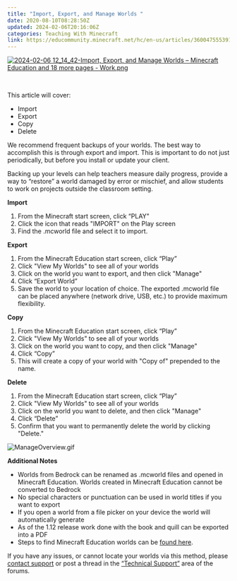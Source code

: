 ```yaml
---
title: "Import, Export, and Manage Worlds "
date: 2020-08-10T08:28:50Z
updated: 2024-02-06T20:16:06Z
categories: Teaching With Minecraft
link: https://educommunity.minecraft.net/hc/en-us/articles/360047555391-Import-Export-and-Manage-Worlds
---
```


[![2024-02-06 12_14_42-Import, Export, and Manage Worlds – Minecraft Education and 18 more pages - Work.png](https://educommunity.minecraft.net/hc/article_attachments/23505761908500)](https://www.youtube.com/watch?v=Q71vShBs42A)

 

This article will cover:

- Import
- Export
- Copy
- Delete

We recommend frequent backups of your worlds. The best way to accomplish this is through export and import. This is important to do not just periodically, but before you install or update your client.

Backing up your levels can help teachers measure daily progress, provide a way to “restore” a world damaged by error or mischief, and allow students to work on projects outside the classroom setting.

**Import**

1.  From the Minecraft start screen, click “PLAY"
2.  Click the icon that reads "IMPORT" on the Play screen
3.  Find the .mcworld file and select it to import.

**Export**

1.  From the Minecraft Education start screen, click “Play”
2.  Click "View My Worlds" to see all of your worlds
3.  Click on the world you want to export, and then click "Manage"
4.  Click “Export World” 
5.  Save the world to your location of choice. The exported .mcworld file can be placed anywhere (network drive, USB, etc.) to provide maximum flexibility.

**Copy**

1.  From the Minecraft Education start screen, click “Play”
2.  Click "View My Worlds" to see all of your worlds
3.  Click on the world you want to copy, and then click "Manage"
4.  Click “Copy” 
5.  This will create a copy of your world with "Copy of" prepended to the name. 

**Delete**

1.  From the Minecraft Education start screen, click “Play”
2.  Click "View My Worlds" to see all of your worlds
3.  Click on the world you want to delete, and then click "Manage"
4.  Click “Delete” 
5.  Confirm that you want to permanently delete the world by clicking "Delete."  

![ManageOverview.gif](https://educommunity.minecraft.net/hc/article_attachments/360096325591)

**Additional Notes**

- Worlds from Bedrock can be renamed as .mcworld files and opened in Minecraft Education. Worlds created in Minecraft Education cannot be converted to Bedrock
- No special characters or punctuation can be used in world titles if you want to export
- If you open a world from a file picker on your device the world will automatically generate
- As of the 1.12 release work done with the book and quill can be exported into a PDF
- Steps to find Minecraft Education worlds can be [found here](../Administration-and-License-Management/Location-of-World-Files.md). 

If you have any issues, or cannot locate your worlds via this method, please [contact support](https://educommunity.minecraft.net/hc/en-us/requests/new) or post a thread in the [“Technical Support”](https://educommunity.minecraft.net/hc/en-us/community/topics/360001721951-I-have-a-technical-problem) area of the forums.
